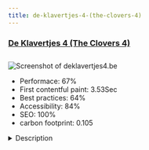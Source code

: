 ```yaml
---
title: de-klavertjes-4-(the-clovers-4)
---
```


<div style="height: 3rem">
  <a href="http://www.deklavertjes4.be/"><h3>De Klavertjes 4 (The Clovers 4)</h3></a>
</div>
<img loading="lazy" src="/images/thumbs/deklavertjes4.be.jpg" alt="Screenshot of deklavertjes4.be" />
<ul>
  <li>Performace: 67%</li>
  <li>
    First contentful paint:
    3.53Sec
  </li>
  <li>Best practices: 64%</li>
  <li>Accessibility: 84%</li>
  <li>SEO: 100%</li>
  <li>carbon footprint: 0.105</li>
</ul>
<details>
  <summary>Description</summary>
  <p>De Klavertjes 4 (The Clovers 4), the cozy and homey nursery where kids are happy. The website is for parents looking for a private and quality nursery for their 0-3 year old. On the website, they find all the practical information about the nursery and are able to follow the adventures of their beloved.The site was quite easy to build and contains only one menu, 7 modules and 6 articles. It uses the latest Joomla 3.x version, the ELAN Joomlashack template with the Joomlashack ShackSlides and Easy Social Icons and the following Joomla extensions: Admin Tools Professional, ACL Manager, Watchful and Event Gallery.</p>
</details>

